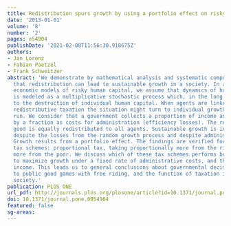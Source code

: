 ```yaml
---
title: Redistribution spurs growth by using a portfolio effect on risky human capital
date: '2013-01-01'
volume: '8'
number: '2'
pages: e54904
publishDate: '2021-02-08T11:56:30.918675Z'
authors:
- Jan Lorenz
- Fabian Paetzel
- Frank Schweitzer
abstract: 'We demonstrate by mathematical analysis and systematic computer simulations
  that redistribution can lead to sustainable growth in a society. In accordance with
  economic models of risky human capital, we assume that dynamics of human capital
  is modeled as a multiplicative stochastic process which, in the long run, leads
  to the destruction of individual human capital. When agents are linked by fully
  redistributive taxation the situation might turn to individual growth in the long
  run. We consider that a government collects a proportion of income and reduces it
  by a fraction as costs for administration (efficiency losses). The remaining public
  good is equally redistributed to all agents. Sustainable growth is induced by redistribution
  despite the losses from the random growth process and despite administrative costs.
  Growth results from a portfolio effect. The findings are verified for three different
  tax schemes: proportional tax, taking proportionally more from the rich, and proportionally
  more from the poor. We discuss which of these tax schemes performs better with respect
  to maximize growth under a fixed rate of administrative costs, and the governmental
  income. This leads us to general conclusions about governmental decisions, the relation
  to public good games with free riding, and the function of taxation in a risk-taking
  society.'
publication: PLOS ONE
url_pdf: http://journals.plos.org/plosone/article?id=10.1371/journal.pone.0054904
doi: 10.1371/journal.pone.0054904
featured: false
sg-areas:
---
```


